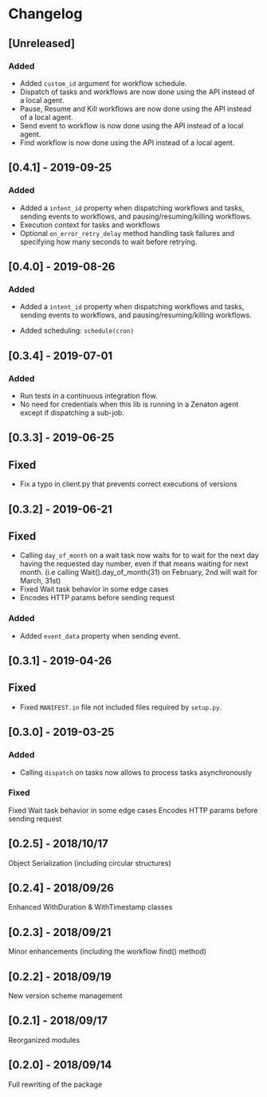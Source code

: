 # Changelog

## [Unreleased]

### Added

- Added `custom_id` argument for workflow schedule.
- Dispatch of tasks and workflows are now done using the API instead of a local agent.
- Pause, Resume and Kill workflows are now done using the API instead of a local agent.
- Send event to workflow is now done using the API instead of a local agent.
- Find workflow is now done using the API instead of a local agent.

## [0.4.1] - 2019-09-25

### Added

- Added a `intent_id` property when dispatching workflows and tasks, sending events to workflows, and
  pausing/resuming/killing workflows.
- Execution context for tasks and workflows
- Optional `on_error_retry_delay` method handling task failures and specifying
  how many seconds to wait before retrying.

## [0.4.0] - 2019-08-26

### Added

- Added a `intent_id` property when dispatching workflows and tasks, sending events to workflows, and
  pausing/resuming/killing workflows.

- Added scheduling: `schedule(cron)`

## [0.3.4] - 2019-07-01

### Added

- Run tests in a continuous integration flow.
- No need for credentials when this lib is running in a Zenaton agent except if dispatching a
  sub-job.

## [0.3.3] - 2019-06-25

## Fixed

- Fix a typo in client.py that prevents correct executions of versions

## [0.3.2] - 2019-06-21

## Fixed

- Calling `day_of_month` on a wait task now waits for to wait for the next day having the requested day number, even if that means waiting for next month. (i.e calling Wait().day_of_month(31) on February, 2nd will wait for March, 31st)
- Fixed Wait task behavior in some edge cases
- Encodes HTTP params before sending request

### Added

- Added `event_data` property when sending event.

## [0.3.1] - 2019-04-26

## Fixed

- Fixed `MANIFEST.in` file not included files required by `setup.py`.

## [0.3.0] - 2019-03-25

### Added

- Calling `dispatch` on tasks now allows to process tasks asynchronously

### Fixed

Fixed Wait task behavior in some edge cases
Encodes HTTP params before sending request

## [0.2.5] - 2018/10/17

Object Serialization (including circular structures)

## [0.2.4] - 2018/09/26

Enhanced WithDuration & WithTimestamp classes

## [0.2.3] - 2018/09/21

Minor enhancements (including the workflow find() method)

## [0.2.2] - 2018/09/19

New version scheme management

## [0.2.1] - 2018/09/17

Reorganized modules

## [0.2.0] - 2018/09/14

Full rewriting of the package
